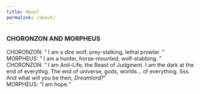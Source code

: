 ```yaml
---
title: About
permalink: /about/
---
```



### CHORONZON AND MORPHEUS
<p>
CHORONZON: <q> I am a dire wolf, prey-stalking, lethal prowler. </q><br>
MORPHEUS: <q> I am a hunter, horse-mounted, wolf-stabbing. </q><br>
CHORONZON: <q> I am Anti-Life, the Beast of Judgment. I am the dark at the end
of everythig. The end of universe, gods, worlds... of everything. Sss. And what will
you be then, <em>Dreamlord?</em></q><br>
MORPHEUS: <q>I am hope.</q><br>
</p>
